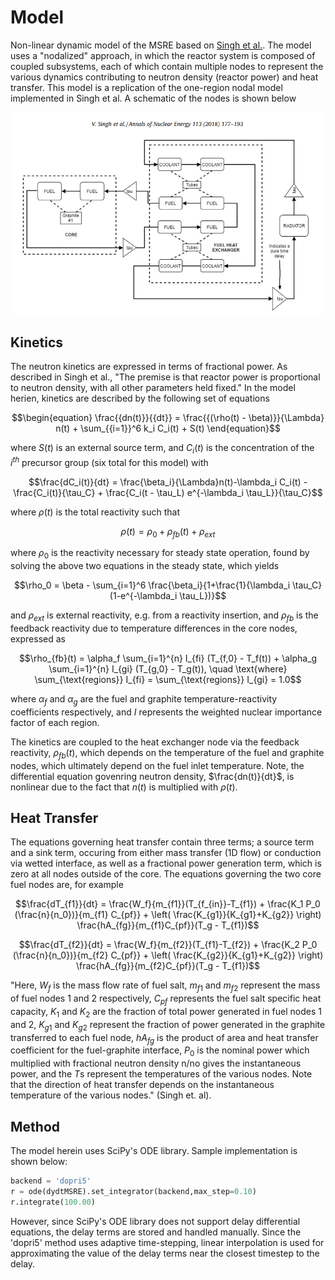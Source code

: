 # Model
Non-linear dynamic model of the MSRE based on [Singh et al.](https://www.sciencedirect.com/science/article/pii/S030645491730381X). The model uses a "nodalized" approach, in which the reactor system is composed of coupled subsystems, each of which contain multiple nodes to represent the various dynamics contributing to neutron density (reactor power) and heat transfer. This model is a replication of the one-region nodal model implemented in Singh et al. A schematic of the nodes is shown below 

![](figures/msre_one_region_diagram.png)

## Kinetics 
The neutron kinetics are expressed in terms of fractional power. As described in Singh et al., "The premise is that reactor power is proportional to neutron density, with all other parameters held fixed." In the model herien, kinetics are described by the following set of equations

```math
\begin{equation}
\frac{{dn(t)}}{{dt}} = \frac{{(\rho(t) - \beta)}}{\Lambda} n(t) + \sum_{{i=1}}^6 k_i C_i(t) + S(t)
\end{equation}
```

where $S(t)$ is an external source term, and $C_i(t)$ is the concentration of the $i^{th}$ precursor group (six total for this model) with

```math
\frac{dC_i(t)}{dt} = \frac{\beta_i}{\Lambda}n(t)-\lambda_i C_i(t) - \frac{C_i(t)}{\tau_C} + \frac{C_i(t - \tau_L) e^{-\lambda_i \tau_L}}{\tau_C}
```

where $\rho(t)$ is the total reactivity such that 

```math
\rho(t)=\rho_0+\rho_{fb}(t)+\rho_{ext}
```

where $\rho_0$ is the reactivity necessary for steady state operation, found by solving the above two equations in the steady state, which yields

```math
\rho_0 = \beta - \sum_{i=1}^6 \frac{\beta_i}{1+\frac{1}{\lambda_i \tau_C}(1-e^{-\lambda_i \tau_L})}
```

and $\rho_{ext}$ is external reactivity, e.g. from a reactivity insertion, and $\rho_{fb}$ is the feedback reactivity due to temperature differences in the core nodes, expressed as 

```math
\rho_{fb}(t) = \alpha_f \sum_{i=1}^{n} I_{fi} (T_{f,0} - T_f(t)) + \alpha_g \sum_{i=1}^{n} I_{gi} (T_{g,0} - T_g(t)), \quad \text{where} \sum_{\text{regions}} I_{fi} = \sum_{\text{regions}} I_{gi} = 1.0
```

where $\alpha_f$ and $\alpha_g$ are the fuel and graphite temperature-reactivity coefficients respectively, and $I$ represents the weighted nuclear importance factor of each region.

The kinetics are coupled to the heat exchanger node via the feedback reactivity, $\rho_{fb}(t)$, which depends on the temperature of the fuel and graphite nodes, which ultimately depend on the fuel inlet temperature. Note, the differential equation govenring neutron density, $\frac{dn(t)}{dt}$, is nonlinear due to the fact that $n(t)$ is multiplied with $\rho(t)$.

## Heat Transfer 

The equations governing heat transfer contain three terms; a source term and a sink term, occuring from either mass transfer (1D flow) or conduction via wetted interface, as well as a fractional power generation term, which is zero at all nodes outside of the core. The equations governing the two core fuel nodes are, for example

```math
\frac{dT_{f1}}{dt} = \frac{W_f}{m_{f1}}(T_{f_{in}}-T_{f1}) + \frac{K_1 P_0 (\frac{n}{n_0})}{m_{f1} C_{pf}} + \left( \frac{K_{g1}}{K_{g1}+K_{g2}} \right) \frac{hA_{fg}}{m_{f1}C_{pf}}(T_g - T_{f1})
```
```math
\frac{dT_{f2}}{dt} = \frac{W_f}{m_{f2}}(T_{f1}-T_{f2}) + \frac{K_2 P_0 (\frac{n}{n_0})}{m_{f2} C_{pf}} + \left( \frac{K_{g2}}{K_{g1}+K_{g2}} \right) \frac{hA_{fg}}{m_{f2}C_{pf}}(T_g - T_{f1})
```
"Here, $W_f$ is the mass flow rate of fuel salt, $m_{f1}$ and $m_{f2}$ represent the mass of fuel nodes 1 and 2 respectively, $C_{pf}$ represents the fuel salt specific heat capacity, $K_1$ and $K_2$ are the fraction of total power generated in fuel nodes 1 and 2, $K_{g1}$ and $K_{g2}$ represent the fraction of power generated in the graphite transferred to each fuel node, $hA_{fg}$ is the product of area and heat transfer coefficient for the fuel-graphite interface, $P_0$ is the nominal power which multiplied with fractional neutron density n/no gives the instantaneous power, and the $T$s represent the temperatures of the various nodes. Note that the direction of heat transfer depends on the instantaneous temperature of the various nodes." (Singh et. al). 

## Method
The model herein uses SciPy's ODE library. Sample implementation is shown below:

```python
backend = 'dopri5'
r = ode(dydtMSRE).set_integrator(backend,max_step=0.10)
r.integrate(100.00)
```

However, since SciPy's ODE library does not support delay differential equations, the delay terms are stored and handled manually. Since the 'dopri5' method uses adaptive time-stepping, linear interpolation is used for approximating the value of the delay terms near the closest timestep to the delay. 
